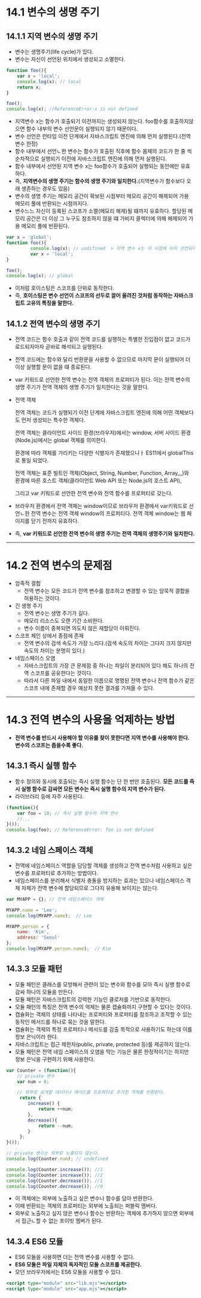 # 14.1 변수의 생명 주기

## 14.1.1 지역 변수의 생명 주기

- 변수는 생명주기(life cycle)가 있다.
- 변수는 자신이 선언된 위치에서 생성되고 소멸한다.

```jsx
function foo(){
    var x = 'local';
    console.log(x); // local
    return x; 
}

foo();
console.log(x); //ReferenceError:x is not defined
```

- 지역변수 x는 함수가 호출되기 이전까지는 생성되지 않는다. foo함수를 호출하지않으면 함수 내부의 변수 선언문이 실행되지 않기 때문이다.
- 변수 선언은 런타임 이전 단계에서 자바스크립트 엔진에 의해 먼저 실행된다.(전역변수 한정)
- 함수 내부에서 선언ㄴ한 변수는 함수가 호출된 직후에 함수 몸체의 코드가 한 줄 씩 순차적으로 실행되기 이전에 자바스크립트 엔진에 의해 먼저 실행된다.
- 함수 내부에서 선언된 지역 변수 x는 foo함수가 호출되어 실행되는 동안에만 유효하다.
- 즉, **지역변수의 생명 주기는 함수의 생명 주기와 일치한다.**(지역변수가 함수보다 오래 생존하는 경우도 있음)
- 변수의 생명 주기는 메모리 공간이 확보된 시점부터 메모리 공간이 해제되어 가용 메모리 풀에 반환되는 시점까지다.
- 변수느느 자신이 등록된 스코프가 소멸(메모리 해제)될 떄까지 유효하다. 할당된 메모리 공간은 더 이상 그 누구도 참조하지 않을 떄 가비지 콜렉터에 의해 해제되어 가용 메모리 풀에 반환된다.

```jsx
var x = 'global';
function foo(){
		 console.log(x); // undifined  > 지역 변수 x는 이 시점에 이미 선언되어있고 undefined로 초기화된 상태이다. 따라서 전역 변수를 참조하는 것이 아닌 지역변수를 참조하는 것이다.
		 var x = 'local';
}

foo();
console.log(x); // global
```

- 이처럼 호이스팅은 스코프를 단위로 동작한다.
- 즉, **호이스팅은 변수 선언이 스코프의 선두로 끌어 올려진 것처럼 동작하는 자바스크립트 고유의 특징을 말한다.**

## 14.1.2 전역 변수의 생명 주기

- 전역 코드는 함수 호출과 같이 전역 코드를 실행하는 특별한 진입점이 없고 코드가 로드되자마자 곧바로 해석되고 실행된다.
- 전역 코드에는 함수와 달리 반환문을 사용할 수 없으므로 마지막 문이 실행되어 더 이상 실행할 문이 없을 떄 종료된다.
- var 키워드로 선언한 전역 변수는 전역 객체의 프로퍼티가 된다. 이는 전역 변수의 생명 주기가 전역 객체의 생명 주기가 일치한다는 것을 말한다.
- 전역 객체
    
    전역 객체는 코드가 실행되기 이전 단계에 자바스크립트 엔진에 의해 어떤 객체보다도 먼저 생성되는 특수한 객체다.
    
    전역 객체는 클라이언트 사이드 환경(브라우저)에서는 window, 서버 사이드 환경(Node.js)에서는 global 객체를 의미한다. 
    
    환경에 따라 객체를 가리키는 다양한 식별자가 존재했으나ㅏ ES11에서 globalThis로 통일 되었다.
    
    전역 객체는 표준 빌트인 객체(Object, String, Number, Function, Array,,,)와 환경에 따른 호스트 객체(클라이언트 Web API 또는 Node.js의 호스트 API),
    
    그리고 var 키워드로 선언한 전역 변수와 전역 함수를 프로퍼티로 갖는다. 
    
- 브라우저 환경에서 전역 객체는 window이므로 브라우저 환경에서 var키워드로 선언ㄴ한 전역 변수는 전역 객체 window의 프로퍼티다. 전역 객체 window는 웹 페이지를 닫기 전까지 유효하다.
- 즉, **var 키워드로 선언한 전역 변수의 생명 주기는 전역 객체의 생명주기와 일치한다.**

---

# 14.2 전역 변수의 문제점

- 암죽적 결합
    - 전역 변수는 모든 코드가 전역 변수를 참조하고 변경할 수 있는 암묵적 결합을 허용하는 것이다.
- 긴 생명 주기
    - 전역 변수는 생명 주기가 길다.
    - 메모리 리소스도 오랜 기간 소비한다.
    - 변수 이름이 중복되면 의도치 않은 재할당이 이뤄진다.
- 스코프 체인 상에서 종점에 존재
    - 전역 변수의 검색 속도가 가장 느리다.(검색 속도의 차이는 그다지 크지 않지만 속도의 차이는 분명히 있다.)
- 네임스페이스 오염
    - 자바스크립트의 가장 큰 문제점 중 하나는 파일이 분리되어 있다 해도 하나의 전역 스코프를 공유한다는 것이다.
    - 따라서 다른 파일 내에서 동일한 이름으로 명명된 전역 변수나 전역 함수가 같은 스코프 내에 존재할 경우 예상치 못한 결과를 가져올 수 있다.
    

---

# 14.3 전역 변수의 사용을 억제하는 방법

- **전역 변수를 반드시 사용해야 할 이유를 찾이 못한다면 지역 변수를 사용해야 한다. 변수의 스코프는 좁을수록 좋다.**

## 14.3.1 즉시 실행 함수

- 함수 정의와 동시에 호출되는 즉시 실행 함수는 단 한 번만 호출된다. **모든 코드를 즉시 실행 함수로 감싸면 모든 변수는 즉시 실행 함수의 지역 변수가 된다.**
- 라이브러리 등에 자주 사용된다.

```jsx
(function(){
    var foo = 10; // 즉시 실행 함수의 지역 변수
    //...
}());
console.log(foo); // ReferenceError: foo is not defined
```

## 14.3.2 네임 스페이스 객체

- 전역에 네임스페이스 역할을 담당할 객체를 생성하고 전역 변수처럼 사용하고 싶은 변수를 프로퍼티로 추가하는 방법이다.
- 네임스페이스를 분리해서 식별자 충돌을 방지하는 효과는 있으나 네임스페이스 객체 자체가 전역 변수에 할당되므로 그다지 유용해 보이지는 않는다.

```jsx
var MYAPP = {}; // 전역 네임스페이스 객체

MYAPP.name = 'Lee';
console.log(MYAPP.name);  // Lee

MYAPP.person = {
    name: 'Kim',
    address: 'Seoul'
};
console.log(MYAPP.person.name);  // Kim
```

## 14.3.3 모듈 패턴

- 모듈 패턴은 클래스를 모방해서 관련이 있는 변수와 함수를 모아 즉시 실행 함수로 감싸 하나의 모듈을 만든다.
- 모듈 패턴은 자바스크립트의 강력한 기능인 클로저를 기반으로 동작한다.
- 모듈 패턴의 특징은 전역 변수의 억제는 물론 캡슐화까지 구현할 수 있다는 것이다.
- 캡슐화는 객체의 상태를 나타내는 프로퍼티와 프로퍼티를 참조하고 조작할 수 있는 동작인 메서드를 하나로 묶는 것을 말한다.
- 캡슐화는 객체의 특정 프로퍼티나 메서드를 감출 목적으로 사용하기도 하는데 이를 정보 은닉이라 한다.
- 자바스크립트는 접근 제한자(public, private, protected 등)를 제공하지 않는다.
- 모듈 패턴은 전역 네임 스페이스의 오염을 막는 기능은 물론 한정적이기는 하지만 정보 은닉을 구현하기 위해 사용한다.

```jsx
var Counter = (function(){
    // private 변수
    var num = 0;

    // 외부로 공개할 데이터나 메서드를 프로퍼티로 추가한 객체를 반환한다.
     return {
        increase() {
            return ++num;
        },
        decrease(){
            return --num;
        }
     };
}());

// private 변수는 외부로 노출되지 않는다.
console.log(Counter.num); // undefined

console.log(Counter.increase()); //1
console.log(Counter.increase()); //2
console.log(Counter.decrease()); //1
console.log(Counter.decrease()); //0
```

- 이 객체에는 외부에 노출하고 싶은 변수나 함수를 담아 반환한다.
- 이때 반환되는 객체의 프로퍼티는 외부에 노출되는 퍼블릭 멤버다.
- 외부로 노출하고 싶지 않은 변수나 함수는 반환하는 객체에 추가하지 않으면 외부에서 접근ㄴ할 수 없는 프이빗 멤버가 된다.

## 14.3.4  ES6 모듈

- ES6 모듈을 사용하면 더는 전역 변수를 사용할 수 없다.
- **ES6 모듈은 파일 자체의 독자적인 모듈 스코프를 제공한다.**
- 모던 브라우저에서는 ES6 모듈을 사용할 수 있다.

```jsx
<script type="module" src="lib.mjs"></script>
<script type="module" src="app.mjs"></script>
```